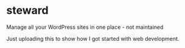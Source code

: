# steward

Manage all your WordPress sites in one place - not maintained

Just uploading this to show how I got started with web development.
